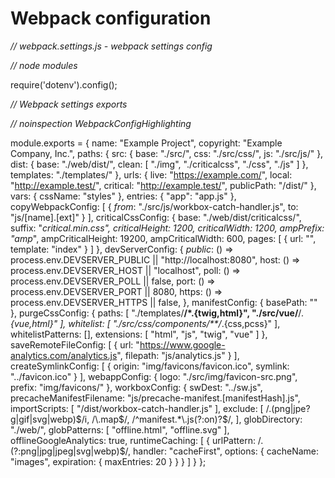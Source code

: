# Webpack configuration

*// webpack.settings.js - webpack settings config*

*// node modules*

require('dotenv').config();

*// Webpack settings exports*

*// noinspection WebpackConfigHighlighting*

module.exports = {
    name: "Example Project",
    copyright: "Example Company, Inc.",
    paths: {
        src: {
            base: "./src/",
            css: "./src/css/",
            js: "./src/js/"
        },
        dist: {
            base: "./web/dist/",
            clean: [
                "./img",
                "./criticalcss",
                "./css",
                "./js"
            ]
        },
        templates: "./templates/"
    },
    urls: {
        live: "https://example.com/",
        local: "http://example.test/",
        critical: "http://example.test/",
        publicPath: "/dist/"
    },
    vars: {
        cssName: "styles"
    },
    entries: {
        "app": "app.js"
    },
    copyWebpackConfig: [
        {
            *from*: "./src/js/workbox-catch-handler.js",
            to: "js/[name].[ext]"
        }
    ],
    criticalCssConfig: {
        base: "./web/dist/criticalcss/",
        suffix: "_critical.min.css",
        criticalHeight: 1200,
        criticalWidth: 1200,
        ampPrefix: "amp_",
        ampCriticalHeight: 19200,
        ampCriticalWidth: 600,
        pages: [
            {
                url: "",
                template: "index"
            }
        ]
    },
    devServerConfig: {
        *public*: () => process.env.DEVSERVER_PUBLIC || "http://localhost:8080",
        host: () => process.env.DEVSERVER_HOST || "localhost",
        poll: () => process.env.DEVSERVER_POLL || false,
        port: () => process.env.DEVSERVER_PORT || 8080,
        https: () => process.env.DEVSERVER_HTTPS || false,
    },
    manifestConfig: {
        basePath: ""
    },
    purgeCssConfig: {
        paths: [
            "./templates/**/*.{twig,html}",
            "./src/vue/**/*.{vue,html}"
        ],
        whitelist: [
            "./src/css/components/**/*.{css,pcss}"
        ],
        whitelistPatterns: [],
        extensions: [
            "html",
            "js",
            "twig",
            "vue"
        ]
    },
    saveRemoteFileConfig: [
        {
            url: "https://www.google-analytics.com/analytics.js",
            filepath: "js/analytics.js"
        }
    ],
    createSymlinkConfig: [
        {
            origin: "img/favicons/favicon.ico",
            symlink: "../favicon.ico"
        }
    ],
    webappConfig: {
        logo: "./src/img/favicon-src.png",
        prefix: "img/favicons/"
    },
    workboxConfig: {
        swDest: "../sw.js",
        precacheManifestFilename: "js/precache-manifest.[manifestHash].js",
        importScripts: [
            "/dist/workbox-catch-handler.js"
        ],
        exclude: [
            /\.(png|jpe?g|gif|svg|webp)$/i,
            /\.map$/,
            /^manifest.*\\.js(?:on)?$/,
        ],
        globDirectory: "./web/",
        globPatterns: [
            "offline.html",
            "offline.svg"
        ],
        offlineGoogleAnalytics: true,
        runtimeCaching: [
            {
                urlPattern: /\.(?:png|jpg|jpeg|svg|webp)$/,
                handler: "cacheFirst",
                options: {
                    cacheName: "images",
                    expiration: {
                        maxEntries: 20
                    }
                }
            }
        ]
    }
};

